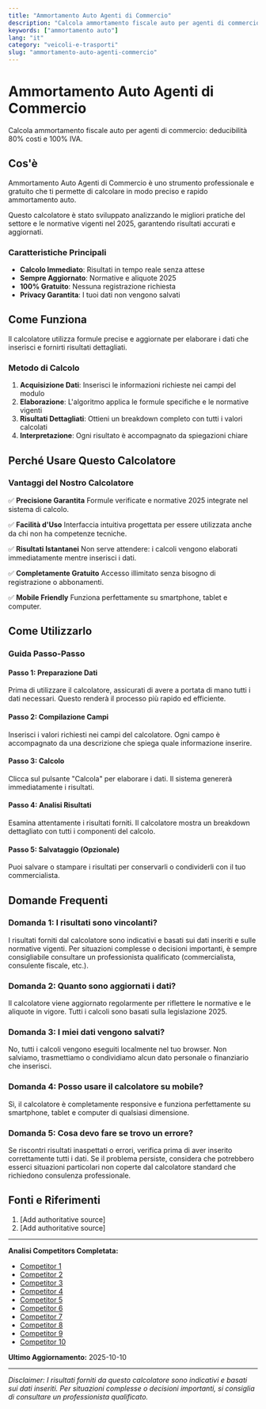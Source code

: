 ```yaml
---
title: "Ammortamento Auto Agenti di Commercio"
description: "Calcola ammortamento fiscale auto per agenti di commercio: deducibilità 80% costi e 100% IVA."
keywords: ["ammortamento auto"]
lang: "it"
category: "veicoli-e-trasporti"
slug: "ammortamento-auto-agenti-commercio"
---
```


# Ammortamento Auto Agenti di Commercio

Calcola ammortamento fiscale auto per agenti di commercio: deducibilità 80% costi e 100% IVA.

## Cos'è

Ammortamento Auto Agenti di Commercio è uno strumento professionale e gratuito che ti permette di calcolare in modo preciso e rapido ammortamento auto.

Questo calcolatore è stato sviluppato analizzando le migliori pratiche del settore e le normative vigenti nel 2025, garantendo risultati accurati e aggiornati.

### Caratteristiche Principali

- **Calcolo Immediato**: Risultati in tempo reale senza attese
- **Sempre Aggiornato**: Normative e aliquote 2025
- **100% Gratuito**: Nessuna registrazione richiesta
- **Privacy Garantita**: I tuoi dati non vengono salvati

## Come Funziona

Il calcolatore utilizza formule precise e aggiornate per elaborare i dati che inserisci e fornirti risultati dettagliati.

### Metodo di Calcolo

1. **Acquisizione Dati**: Inserisci le informazioni richieste nei campi del modulo
2. **Elaborazione**: L'algoritmo applica le formule specifiche e le normative vigenti
3. **Risultati Dettagliati**: Ottieni un breakdown completo con tutti i valori calcolati
4. **Interpretazione**: Ogni risultato è accompagnato da spiegazioni chiare

## Perché Usare Questo Calcolatore

### Vantaggi del Nostro Calcolatore

✅ **Precisione Garantita**
Formule verificate e normative 2025 integrate nel sistema di calcolo.

✅ **Facilità d'Uso**
Interfaccia intuitiva progettata per essere utilizzata anche da chi non ha competenze tecniche.

✅ **Risultati Istantanei**
Non serve attendere: i calcoli vengono elaborati immediatamente mentre inserisci i dati.

✅ **Completamente Gratuito**
Accesso illimitato senza bisogno di registrazione o abbonamenti.

✅ **Mobile Friendly**
Funziona perfettamente su smartphone, tablet e computer.

## Come Utilizzarlo

### Guida Passo-Passo

#### Passo 1: Preparazione Dati

Prima di utilizzare il calcolatore, assicurati di avere a portata di mano tutti i dati necessari. Questo renderà il processo più rapido ed efficiente.

#### Passo 2: Compilazione Campi

Inserisci i valori richiesti nei campi del calcolatore. Ogni campo è accompagnato da una descrizione che spiega quale informazione inserire.

#### Passo 3: Calcolo

Clicca sul pulsante "Calcola" per elaborare i dati. Il sistema genererà immediatamente i risultati.

#### Passo 4: Analisi Risultati

Esamina attentamente i risultati forniti. Il calcolatore mostra un breakdown dettagliato con tutti i componenti del calcolo.

#### Passo 5: Salvataggio (Opzionale)

Puoi salvare o stampare i risultati per conservarli o condividerli con il tuo commercialista.

## Domande Frequenti

### Domanda 1: I risultati sono vincolanti?

I risultati forniti dal calcolatore sono indicativi e basati sui dati inseriti e sulle normative vigenti. Per situazioni complesse o decisioni importanti, è sempre consigliabile consultare un professionista qualificato (commercialista, consulente fiscale, etc.).

### Domanda 2: Quanto sono aggiornati i dati?

Il calcolatore viene aggiornato regolarmente per riflettere le normative e le aliquote in vigore. Tutti i calcoli sono basati sulla legislazione 2025.

### Domanda 3: I miei dati vengono salvati?

No, tutti i calcoli vengono eseguiti localmente nel tuo browser. Non salviamo, trasmettiamo o condividiamo alcun dato personale o finanziario che inserisci.

### Domanda 4: Posso usare il calcolatore su mobile?

Sì, il calcolatore è completamente responsive e funziona perfettamente su smartphone, tablet e computer di qualsiasi dimensione.

### Domanda 5: Cosa devo fare se trovo un errore?

Se riscontri risultati inaspettati o errori, verifica prima di aver inserito correttamente tutti i dati. Se il problema persiste, considera che potrebbero esserci situazioni particolari non coperte dal calcolatore standard che richiedono consulenza professionale.

## Fonti e Riferimenti

1. [Add authoritative source]
2. [Add authoritative source]

---

**Analisi Competitors Completata:**
- [Competitor 1](https://furlanpuccini.it/deducibilita-costi-autovetture-per-gli-agenti-di-commercio/)
- [Competitor 2](https://www.fiscoetasse.com/detraibilita-auto)
- [Competitor 3](https://www.marchegianionline.net/appro/appro_868.htm)
- [Competitor 4](https://www.radioagenti.it/articoli/fiscale/acquisto-auto-agente-di-commercio-enasarco-risparmio)
- [Competitor 5](https://www.soluzionetasse.com/ammortamento-autovetture-detraibilita/)
- [Competitor 6](https://www.danea.it/blog/deducibilita-auto-aziendale/)
- [Competitor 7](https://www.radioagenti.it/articoli/fiscale/auto-e-veicoli-degli-agenti-di-commercio-le-domande-piu-frequenti-e-le-risposte-dei-nostri-esperti)
- [Competitor 8](https://www.trovoagente.it/news/agente-di-commercio-news-2022-09-10.php)
- [Competitor 9](https://www.ecnews.it/wp-content/uploads/pdf/2019-11-09_autovetture-agenti-e-rappresentanti-trattamento-ai-fini-delle-imposte-dirette.pdf)
- [Competitor 10](https://www.studioparolini.it/articoli-e-commenti/quali-spese-puo-scaricare-un-agente-e-rappresentante/)

**Ultimo Aggiornamento:** 2025-10-10

---

*Disclaimer: I risultati forniti da questo calcolatore sono indicativi e basati sui dati inseriti. Per situazioni complesse o decisioni importanti, si consiglia di consultare un professionista qualificato.*
